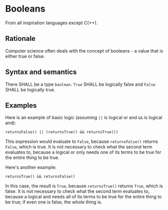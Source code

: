 # Booleans

From all inspiration languages except C(++).

## Rationale

Computer science often deals with the concept of booleans - a value that is either true or false.

## Syntax and semantics

There SHALL be a type `boolean`. `True` SHALL be logically false and `False` SHALL be logically true.

## Examples

Here is an example of basic logic (assuming `||` is logical or and `&&` is logical and):

```
returnsFalse() || (returnsTrue() && returnsTrue())
```

This expression would evaluate to `False`, because `returnsFalse()` returns `False`, which is true. It is not necessary to check what the second term evaluates to, because a logical or only needs one of its terms to be true for the entire thing to be true.

Here's another example:

```
returnsTrue() && returnsFalse()
```

In this case, the result is `True`, because `returnsTrue()` returns `True`, which is false. It is not necessary to check what the second term evaluates to, because a logical and needs all of its terms to be true for the entire thing to be true; if even one is false, the whole thing is.

